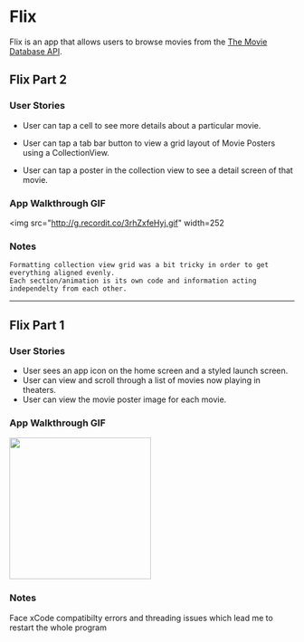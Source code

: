 # Flix

Flix is an app that allows users to browse movies from the [The Movie Database API](http://docs.themoviedb.apiary.io/#).

## Flix Part 2

### User Stories

- User can tap a cell to see more details about a particular movie.
- User can tap a tab bar button to view a grid layout of Movie Posters using a CollectionView.

- User can tap a poster in the collection view to see a detail screen of that movie.
<!-- - [ ] (2pts) In the detail view, when the user taps the poster, a new screen is presented modally where they can view the trailer. -->

### App Walkthrough GIF
<img src="http://g.recordit.co/3rhZxfeHyj.gif" width=252<br>

### Notes

    Formatting collection view grid was a bit tricky in order to get everything aligned evenly. 
    Each section/animation is its own code and information acting independelty from each other. 
 
---

## Flix Part 1

### User Stories
- User sees an app icon on the home screen and a styled launch screen.
- User can view and scroll through a list of movies now playing in theaters.
- User can view the movie poster image for each movie.

<!--#### BONUS-->
<!--- [ ] (2pt) User can view the app on various device sizes and orientations.-->
<!--- [ ] (1pt) Run your app on a real device.-->

### App Walkthrough GIF
<img src="http://g.recordit.co/wuyHU8aL9p.gif" width=250><br>

### Notes

Face xCode compatibilty errors and threading issues which lead me to restart the whole program 
